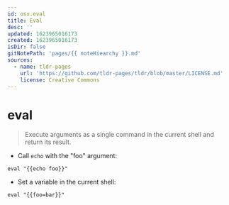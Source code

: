 ```yaml
---
id: osx.eval
title: Eval
desc: ''
updated: 1623965016173
created: 1623965016173
isDir: false
gitNotePath: 'pages/{{ noteHiearchy }}.md'
sources:
  - name: tldr-pages
    url: 'https://github.com/tldr-pages/tldr/blob/master/LICENSE.md'
    license: Creative Commons
---
```

# eval

> Execute arguments as a single command in the current shell and return its result.

- Call `echo` with the "foo" argument:

`eval "{{echo foo}}"`

- Set a variable in the current shell:

`eval "{{foo=bar}}"`

